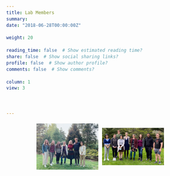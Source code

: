 ```yaml
---
title: Lab Members
summary: 
date: "2018-06-28T00:00:00Z"

weight: 20

reading_time: false  # Show estimated reading time?
share: false  # Show social sharing links?
profile: false  # Show author profile?
comments: false  # Show comments?

column: 1
view: 3


  
---
```

<!-- Image Gallery -->
<div style="display: flex; justify-content: center; align-items: center;">
  <img src="HALab2023.jpeg" alt="Lab gathering 2023" style="width: 33%; margin: 5px;">
  <img src="HALab2022.jpeg" alt="Lab gathering 2022" style="width: 33%; margin: 5px;">
</div>
<!-- End of Image Gallery -->


